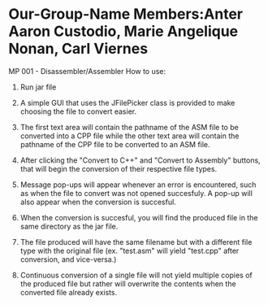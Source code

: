 Our-Group-Name
Members:Anter Aaron Custodio, Marie Angelique Nonan, Carl Viernes
==============
MP 001 - Disassembler/Assembler
How to use:

1. Run jar file

2. A simple GUI that uses the JFilePicker class is provided to make choosing the file to convert easier.

3. The first text area will contain the pathname of the ASM file to be converted into a CPP file while 
the other text area will contain the pathname of the CPP file to be converted to an ASM file.

4. After clicking the "Convert to C++" and "Convert to Assembly" buttons, that will begin the conversion
of their respective file types.

5. Message pop-ups will appear whenever an error is encountered, such as when the file to convert was not 
opened succesfuly. A pop-up will also appear when the conversion is succesful.

6. When the conversion is succesful, you will find the produced file in the same directory as the jar file.

7. The file produced will have the same filename but with a different file type with the original file
(ex. "test.asm" will yield "test.cpp" after conversion, and vice-versa.)

8. Continuous conversion of a single file will not yield multiple copies of the produced file but rather will
overwrite the contents when the converted file already exists.

